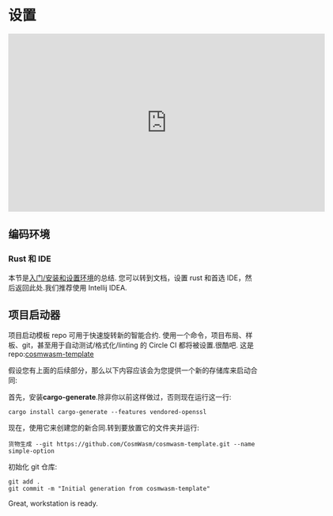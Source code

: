 # 设置

<iframe src="https://player.vimeo.com/video/457712351" width="640" height="360" frameborder="0" allow="autoplay; fullscreen" allowfullscreen></iframe>

## 编码环境

### Rust 和 IDE
本节是[入门/安装和设置环境](../../getting-started/installation.md)的总结.
您可以转到文档，设置 rust 和首选 IDE，然后返回此处.我们推荐使用 Intellij IDEA.

## 项目启动器

项目启动模板 repo 可用于快速旋转新的智能合约.
使用一个命令，项目布局、样板、git，甚至用于自动测试/格式化/linting 的 Circle CI 都将被设置.很酷吧.
这是 repo:[cosmwasm-template](https://github.com/CosmWasm/cosmwasm-template)

假设您有上面的后续部分，那么以下内容应该会为您提供一个新的存储库来启动合同:

首先，安装**cargo-generate**.除非你以前这样做过，否则现在运行这一行:

`cargo install cargo-generate --features vendored-openssl`

现在，使用它来创建您的新合同.转到要放置它的文件夹并运行:

`货物生成 --git https://github.com/CosmWasm/cosmwasm-template.git --name simple-option`

初始化 git 仓库:

```shell
git add .
git commit -m "Initial generation from cosmwasm-template"
```

Great, workstation is ready.
